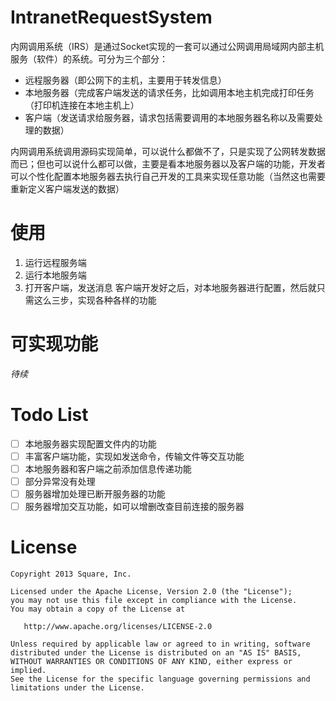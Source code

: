 IntranetRequestSystem
======
内网调用系统（IRS）是通过Socket实现的一套可以通过公网调用局域网内部主机服务（软件）的系统。可分为三个部分：
 * 远程服务器（即公网下的主机，主要用于转发信息）
 * 本地服务器（完成客户端发送的请求任务，比如调用本地主机完成打印任务（打印机连接在本地主机上）
 * 客户端（发送请求给服务器，请求包括需要调用的本地服务器名称以及需要处理的数据） 
 
内网调用系统调用源码实现简单，可以说什么都做不了，只是实现了公网转发数据而已；但也可以说什么都可以做，主要是看本地服务器以及客户端的功能，开发者可以个性化配置本地服务器去执行自己开发的工具来实现任意功能（当然这也需要重新定义客户端发送的数据）

使用
======
1. 运行远程服务端
2. 运行本地服务端
3. 打开客户端，发送消息
客户端开发好之后，对本地服务器进行配置，然后就只需这么三步，实现各种各样的功能

可实现功能
======
_待续_

Todo List
======
*[ ] 本地服务器实现配置文件内的功能
*[ ] 丰富客户端功能，实现如发送命令，传输文件等交互功能
*[ ] 本地服务器和客户端之前添加信息传递功能
*[ ] 部分异常没有处理
*[ ] 服务器增加处理已断开服务器的功能
*[ ] 服务器增加交互功能，如可以增删改查目前连接的服务器

License
=======

    Copyright 2013 Square, Inc.

    Licensed under the Apache License, Version 2.0 (the "License");
    you may not use this file except in compliance with the License.
    You may obtain a copy of the License at

       http://www.apache.org/licenses/LICENSE-2.0

    Unless required by applicable law or agreed to in writing, software
    distributed under the License is distributed on an "AS IS" BASIS,
    WITHOUT WARRANTIES OR CONDITIONS OF ANY KIND, either express or implied.
    See the License for the specific language governing permissions and
    limitations under the License.